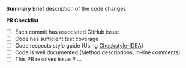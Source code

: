 **Summary**
Brief description of the code changes

**PR Checklist**
- [ ] Each commit has associated GitHub issue
- [ ] Code has sufficient test coverage
- [ ] Code respects style guide (Using [Checkstyle-IDEA](https://plugins.jetbrains.com/plugin/1065-checkstyle-idea))
- [ ] Code is well documented (Method descriptions, in-line comments)
- [ ] This PR resolves issue # ...

